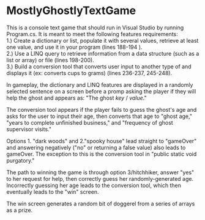 # MostlyGhostlyTextGame
This is a console text game that should run in Visual Studio by running Program.cs. It is meant to meet the following features requirements:<br>
1.) Create a dictionary or list, populate it with several values, retrieve at least one value, and use it in your program (lines 188-194 ).<br>
2.) Use a LINQ query to retrieve information from a data structure (such as a list or array) or file (lines 198-200).<br>
3.) Build a conversion tool that converts user input to another type of and displays it (ex: converts cups to grams) (lines 236-237, 245-248).<br>

In gameplay, the dictionary and LINQ features are displayed in a randomly selected sentence on a screen before a promp asking the player if they will help the ghost and appears as: "The ghost _key_ / _value_."

The conversion tool appears if the player fails to guess the ghost's age and asks for the user to input their age, then converts that age to "ghost age," "years to complete unfinished business," and "frequency of ghost supervisor visits."

Options 1. "dark woods" and 2."spooky house" lead straight to "gameOver" and answering negatively ("no" or returning a false value) also leads to gameOver. The exception to this is the conversion tool in "public static void purgatory."

The path to winning the game is through option 3/hitchhiker, answer "yes" to her request for help, then correctly guess her randomly-generated age. Incorrectly guessing her age leads to the conversion tool, which then eventually leads to the "win" screen.

The win screen generates a random bit of doggerel from a series of arrays as a prize.


